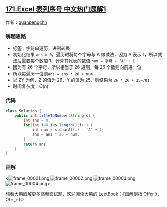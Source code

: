 ## [171.Excel 表列序号 中文热门题解1](https://leetcode.cn/problems/excel-sheet-column-number/solutions/100000/hua-jie-suan-fa-171-excelbiao-lie-xu-hao-by-guanpe)

作者：[guanpengchn](https://leetcode.cn/u/guanpengchn)

### 解题思路

- 标签：字符串遍历，进制转换
- 初始化结果 `ans = 0`，遍历时将每个字母与 A 做减法，因为 A 表示 1，所以减法后需要每个数加 1，计算其代表的数值 `num = 字母 - ‘A’ + 1`
- 因为有 26 个字母，所以相当于 26 进制，每 26 个数则向前进一位
- 所以每遍历一位则`ans = ans * 26 + num`
- 以 ZY 为例，Z 的值为 26，Y 的值为 25，则结果为 `26 * 26 + 25=701`
- 时间复杂度：$O(n)$


### 代码

```Java []
class Solution {
    public int titleToNumber(String s) {
        int ans = 0;
        for(int i=0;i<s.length();i++) {
            int num = s.charAt(i) - 'A' + 1;
            ans = ans * 26 + num;
        }
        return ans;
    }
}
```

### 画解

<![frame_00001.png](https://pic.leetcode-cn.com/97416a122f3315e3a0eb9951a1d742e7c1734d915f4b96099610a92629899d04-frame_00001.png),![frame_00002.png](https://pic.leetcode-cn.com/a5e8e39fa19491e3e1d82c6aba3dec24e080c368d0400bf57012548b0fdb2af4-frame_00002.png),![frame_00003.png](https://pic.leetcode-cn.com/da62003ebc140532fe1e42ff2c46d5c920101d6de50fd3c6910eee1e9d9c7df5-frame_00003.png),![frame_00004.png](https://pic.leetcode-cn.com/4267220aeef6e659dcae4fa7b59d63c68efdb7b0f748d431d8acca4af278de65-frame_00004.png)>



想看大鹏画解更多高频面试题，欢迎阅读大鹏的 LeetBook：[《画解剑指 Offer 》](https://leetcode-cn.com/leetbook/detail/illustrate-lcof/)，O(∩_∩)O